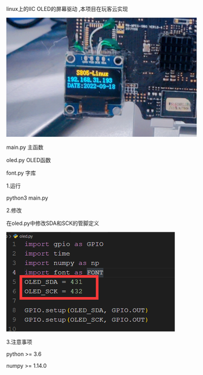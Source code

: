 linux上的IIC OLED的屏幕驱动 ,本项目在玩客云实现





![输入图片说明](image2.png)



main.py 主函数

oled.py OLED函数

font.py 字库

1.运行

python3 main.py

2.修改

在oled.py中修改SDA和SCK的管脚定义 






![输入图片说明](image.png)

3.注意事项

python >= 3.6

numpy  >= 1.14.0
    
 